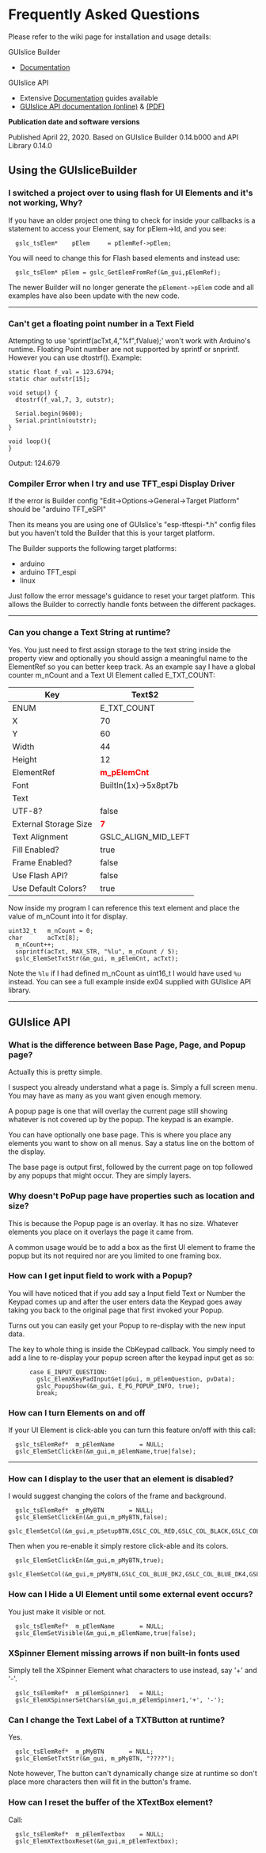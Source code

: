 

# Frequently Asked Questions

Please refer to the wiki page for installation and usage details:

GUIslice Builder
- [Documentation](https://github.com/ImpulseAdventure/GUIslice/wiki/GUIslice-Builder)

GUIslice API
- Extensive [Documentation](https://github.com/ImpulseAdventure/GUIslice/wiki) guides available
- [GUIslice API documentation (online)](https://impulseadventure.github.io/GUIslice/modules.html) & [(PDF)](https://github.com/ImpulseAdventure/GUIslice/raw/master/docs/GUIslice_ref.pdf)

**Publication date and software versions**

Published April 22, 2020. Based on GUIslice Builder 0.14.b000 and API Library 0.14.0

## Using the GUIsliceBuilder

### I switched a project over to using flash for UI Elements and it's not working, Why?

If you have an older project one thing to check for inside your callbacks is a statement to access your Element, say for pElem->Id, and you see:
```
  gslc_tsElem*    pElem     = pElemRef->pElem;
```
You will need to change this for Flash based elements and instead use:
```
  gslc_tsElem* pElem = gslc_GetElemFromRef(&m_gui,pElemRef);
```
The newer Builder will no longer generate the `pElement->pElem` code and all examples have also been update with the new code.

---------
<div style="page-break-after: always;"></div>

### Can't get a floating point number in a Text Field

Attempting to use 'sprintf(acTxt,4,"%f",fValue);' won't work with Arduino's runtime.
Floating Point number are not supported by sprintf or snprintf. However you can use dtostrf().
Example:
```
static float f_val = 123.6794;
static char outstr[15];

void setup() {
  dtostrf(f_val,7, 3, outstr);

  Serial.begin(9600);
  Serial.println(outstr);
}

void loop(){
}
```
Output: 124.679


### Compiler Error when I try and use TFT_espi Display Driver
If the error is Builder config "Edit->Options->General->Target Platform" should be "arduino TFT_eSPI"

Then its means you are using one of GUIslice's "esp-tftespi-*.h" config files but you haven't told the Builder that this is your target platform.

The Builder supports the following target platforms:
-  arduino
-  arduino TFT_espi 
-  linux

Just follow the error message's guidance to reset your target platform. This allows the Builder to correctly handle fonts between the different packages.

---------
<div style="page-break-after: always;"></div>

### Can you change a Text String at runtime?

Yes. You just need to first assign storage to the text string inside the property view and optionally you should assign a meaningful name to the ElementRef so you can better keep track.
As an example say I have a global counter m_nCount and a Text UI Element called E_TXT_COUNT:

| Key                   | Text$2               |
|-----------------------|----------------------|
| ENUM                  | E_TXT_COUNT     |
| X                     | 70                   |
| Y                     | 60                   |
| Width                 | 44                   |
| Height                | 12                   |
| ElementRef            | <span style="color: red;">**m_pElemCnt**</span>           |
| Font                  | BuiltIn(1x)->5x8pt7b |
| Text                  |                      |
| UTF-8?                | false                |
| External Storage Size | <span style="color: red;">**7**</span>                    |
| Text Alignment        | GSLC_ALIGN_MID_LEFT  |
| Fill Enabled?         | true                 |
| Frame Enabled?        | false                |
| Use Flash API?        | false                |
| Use Default Colors?   | true                 |

Now inside my program I can reference this text element and place the value of m_nCount into it for display.

```
uint32_t   m_nCount = 0;
char       acTxt[8];
  m_nCount++;
  snprintf(acTxt, MAX_STR, "%lu", m_nCount / 5);
  gslc_ElemSetTxtStr(&m_gui, m_pElemCnt, acTxt);
```

Note the `%lu` if I had defined m_nCount as uint16_t I would have used `%u` instead.
You can see a full example inside ex04 supplied with GUIslice API library.

---------
<div style="page-break-after: always;"></div>

## GUIslice API

### What is the difference between Base Page, Page, and Popup page?

Actually this is pretty simple.

I suspect you already understand what a page is.  Simply a full screen menu.  You may have as many as you want given enough memory.

A popup page is one that will overlay the current page still showing whatever is not covered up by the popup. The keypad is an example.

You can have optionally one base page.  This is where you place any elements you want to show on all menus. Say a status line on the bottom of the display.

The base page is output first, followed by the current page on top followed by any popups that might occur.  They are simply layers.

### Why doesn't PoPup page have properties such as location and size?
This is because the Popup page is an overlay.  It has no size. Whatever elements you place on it overlays the page it came from.

A common usage would be to add a box as the first UI element to frame the popup but its not required nor are you limited to one framing box.

### How can I get input field to work with a Popup?

You will have noticed that if you add say a Input field Text or Number the Keypad comes up and after the user enters data the Keypad goes away taking you back to the original page that first invoked your Popup.

Turns out you can easily get your Popup to re-display with the new input data.

The key to whole thing is inside the CbKeypad callback.  You simply need to add a line to re-display your popup screen after the keypad input get as so:

```
      case E_INPUT_QUESTION: 
        gslc_ElemXKeyPadInputGet(pGui, m_pElemQuestion, pvData);
        gslc_PopupShow(&m_gui, E_PG_POPUP_INFO, true);
        break;
```

### How can I turn Elements on and off

If your UI Element is click-able you can turn this feature on/off with this call:

```
  gslc_tsElemRef*  m_pElemName       = NULL;
  gslc_ElemSetClickEn(&m_gui,m_pElemName,true|false);
```

---------
<div style="page-break-after: always;"></div>

### How can I display to the user that an element is disabled?

I would suggest changing the colors of the frame and background.

```
  gslc_tsElemRef*  m_pMyBTN       = NULL;
  gslc_ElemSetClickEn(&m_gui,m_pMyBTN,false);
  gslc_ElemSetCol(&m_gui,m_pSetupBTN,GSLC_COL_RED,GSLC_COL_BLACK,GSLC_COL_BLACK);
```

Then when you re-enable it simply restore click-able and its colors.

```
  gslc_ElemSetClickEn(&m_gui,m_pMyBTN,true);
  gslc_ElemSetCol(&m_gui,m_pMyBTN,GSLC_COL_BLUE_DK2,GSLC_COL_BLUE_DK4,GSLC_COL_BLUE_DK2);
```

### How can I Hide a UI Element until some external event occurs?

You just make it visible or not.

```
  gslc_tsElemRef*  m_pElemName       = NULL;
  gslc_ElemSetVisible(&m_gui,m_pElemName,true|false);
```

### XSpinner Element missing arrows if non built-in fonts used

Simply tell the XSpinner Element what characters to use instead, say '+' and '-'.

```
  gslc_tsElemRef*  m_pElemSpinner1   = NULL;
  gslc_ElemXSpinnerSetChars(&m_gui,m_pElemSpinner1,'+', '-');
```

### Can I change the Text Label of a TXTButton at runtime?

Yes.

```
  gslc_tsElemRef*  m_pMyBTN       = NULL;
  gslc_ElemSetTxtStr(&m_gui, m_pMyBTN, "????");
```

Note however, The button can't dynamically change size at runtime so don't place more characters then will fit in the button's frame.

### How can I reset the buffer of the XTextBox element?

Call:

```
  gslc_tsElemRef*  m_pElemTextbox    = NULL;
  gslc_ElemXTextboxReset(&m_gui,m_pElemTextbox);
```

